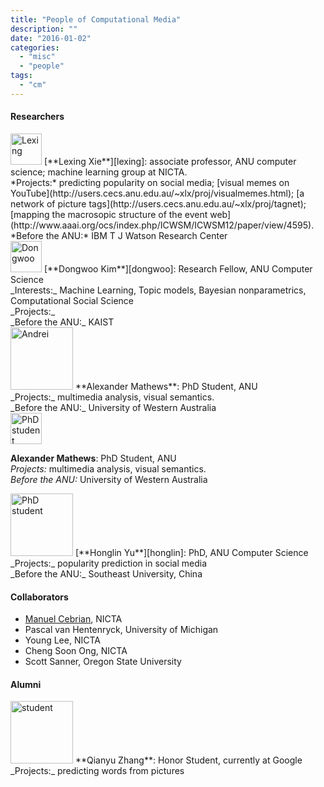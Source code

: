```yaml
---
title: "People of Computational Media"
description: ""
date: "2016-01-02"
categories:
  - "misc"
  - "people"
tags:
  - "cm"
---
```


<!--more-->

#### Researchers



<img class='inset left' src='/img/lexing-coast.jpg' alt='Lexing' height='50px' border='0px' />
[**Lexing Xie**][lexing]: associate professor, ANU computer science; machine learning group at NICTA. <br />
*Projects:* predicting popularity on social media; 
[visual memes on YouTube](http://users.cecs.anu.edu.au/~xlx/proj/visualmemes.html);
[a network of picture tags](http://users.cecs.anu.edu.au/~xlx/proj/tagnet); 
[mapping the macrosopic structure of the event web](http://www.aaai.org/ocs/index.php/ICWSM/ICWSM12/paper/view/4595).
<br />
*Before the ANU:* IBM T J Watson Research Center <br />

<img class='inset left' src='/img/dongwoo.png' title='Dongwoo' height='50px' border='0px' />
[**Dongwoo Kim**][dongwoo]: Research Fellow, ANU Computer Science<br />
_Interests:_ Machine Learning, Topic models, Bayesian nonparametrics, Computational Social Science
 <br />
_Projects:_  <br />
_Before the ANU:_ KAIST <br />

<img class='inset left' src='/img/andrei.png' title='Andrei' height='100px' border='0px' />
**Alexander Mathews**: PhD Student, ANU <br />
_Projects:_ multimedia analysis, visual semantics. <br />
_Before the ANU:_ University of Western Australia <br />

<img class='inset left' src='/img/alex.png' title='Alex' alt='PhD student' height='50px' border='0px' />

**Alexander Mathews**: PhD Student, ANU <br />
_Projects:_ multimedia analysis, visual semantics. <br />
_Before the ANU:_ University of Western Australia <br />

<img class='inset left' src='/img/honglin.png' title='Honglin' alt='PhD student' height='100px' border='0px' />
[**Honglin Yu**][honglin]: PhD, ANU Computer Science<br />
_Projects:_ popularity prediction in social media <br />
_Before the ANU:_ Southeast University, China <br />


#### Collaborators

* [Manuel Cebrian][manuel], NICTA
* Pascal van Hentenryck, University of Michigan
* Young Lee, NICTA
* Cheng Soon Ong, NICTA
* Scott Sanner, Oregon State University

#### Alumni

<img class='inset left' src='/img/qianyu.jpg' title='Qianyu' alt='student' height='100px' border='0px' />
**Qianyu Zhang**: Honor Student, currently at Google <br />
_Projects:_ predicting words from pictures<br />


[lexing]:http://users.cecs.anu.edu.au/~xlx
[honglin]:http://yuhonglin.github.io
[dongwoo]:http://arongdari.github.io/
[manuel]:http://web.media.mit.edu/~cebrian


